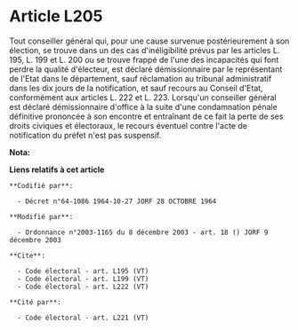 # Article L205

Tout conseiller général qui, pour une cause survenue postérieurement à son élection, se trouve dans un des cas
d'inéligibilité prévus par les articles L. 195, 
L. 199 et L. 200 ou se trouve frappé de l'une des incapacités qui font perdre la qualité d'électeur, est déclaré
démissionnaire par le représentant de l'Etat dans le département, sauf réclamation au tribunal administratif dans les dix
jours de la notification, et sauf recours au Conseil d'Etat, conformément aux articles L. 222 et L. 223. Lorsqu'un conseiller
général est déclaré démissionnaire d'office à la suite d'une condamnation pénale définitive prononcée à son encontre et
entraînant de ce fait la perte de ses droits civiques et électoraux, le recours éventuel contre l'acte de notification du
préfet n'est pas suspensif.

**Nota:**



**Liens relatifs à cet article**

	**Codifié par**:

	  - Décret n°64-1086 1964-10-27 JORF 28 OCTOBRE 1964

	**Modifié par**:

	  - Ordonnance n°2003-1165 du 8 décembre 2003 - art. 18 () JORF 9 décembre 2003

	**Cite**:

	  - Code électoral - art. L195 (VT)
	  - Code électoral - art. L199 (VT)
	  - Code électoral - art. L222 (VT)

	**Cité par**:

	  - Code électoral - art. L221 (VT)
